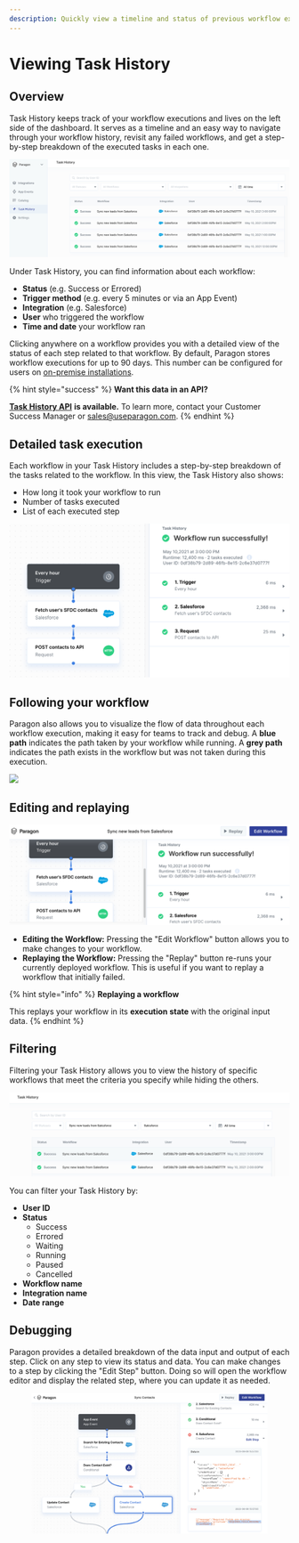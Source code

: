 ```yaml
---
description: Quickly view a timeline and status of previous workflow executions.
---
```


# Viewing Task History

## Overview

Task History keeps track of your workflow executions and lives on the left side of the dashboard. It serves as a timeline and an easy way to navigate through your workflow history, revisit any failed workflows, and get a step-by-step breakdown of the executed tasks in each one.&#x20;

![](<../.gitbook/assets/Viewing Task History in Paragon Connect.png>)

Under Task History, you can find information about each workflow:

* **Status** (e.g. Success or Errored)
* **Trigger method** (e.g. every 5 minutes or via an App Event)
* **Integration** (e.g. Salesforce)
* **User** who triggered the workflow
* **Time and date** your workflow ran

Clicking anywhere on a workflow provides you with a detailed view of the status of each step related to that workflow. By default, Paragon stores workflow executions for up to 90 days. This number can be configured for users on [on-premise installations](broken-reference).

{% hint style="success" %}
**Want this data in an API?**

[**Task History API**](../api/task-history.md) **is available.** To learn more, contact your Customer Success Manager or [sales@useparagon.com](mailto:sales@useparagon.com).
{% endhint %}

## Detailed task execution

Each workflow in your Task History includes a step-by-step breakdown of the tasks related to the workflow. In this view, the Task History also shows:

* How long it took your workflow to run
* Number of tasks executed
* List of each executed step

![](<../.gitbook/assets/Viewing a Paragon Connect workflow execution.png>)

## Following your workflow <a href="#following-your-workflow" id="following-your-workflow"></a>

Paragon also allows you to visualize the flow of data throughout each workflow execution, making it easy for teams to track and debug. A **blue path** indicates the path taken by your workflow while running. A **grey path** indicates the path exists in the workflow but was not taken during this execution.

![](https://gblobscdn.gitbook.com/assets%2F-MCJwlyhqtCdBfCLUO0d%2F-MCNcV5-7xwbNryBslGB%2F-MCNciZkbDBTPg4EBUXT%2FFollowing%20workflow%20execution.png?alt=media\&token=3d1189a4-7ce2-4153-97d3-dd551fa63d39)

## Editing and replaying

![](<../.gitbook/assets/Editing and Replaying Tasks in Paragon Connect.png>)

* **Editing the Workflow:** Pressing the "Edit Workflow" button allows you to make changes to your workflow.
* **Replaying the Workflow:** Pressing the "Replay" button re-runs your currently deployed workflow. This is useful if you want to replay a workflow that initially failed.

{% hint style="info" %}
**Replaying a workflow**

This replays your workflow in its **execution state** with the original input data.
{% endhint %}

## Filtering

Filtering your Task History allows you to view the history of specific workflows that meet the criteria you specify while hiding the others.

![](<../.gitbook/assets/Filtering workflow executions in Paragon Connect.png>)

You can filter your Task History by:

* **User ID**
* **Status**
  * Success
  * Errored
  * Waiting
  * Running
  * Paused
  * Cancelled
* **Workflow name**
* **Integration name**
* **Date range**

## Debugging <a href="#debugging" id="debugging"></a>

Paragon provides a detailed breakdown of the data input and output of each step. Click on any step to view its status and data. You can make changes to a step by clicking the "Edit Step" button. Doing so will open the workflow editor and display the related step, where you can update it as needed.

<figure><img src="../.gitbook/assets/Debugging a Salesforce Workflow in Paragon Connect.png" alt=""><figcaption></figcaption></figure>
